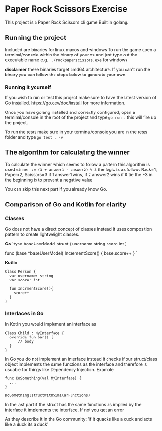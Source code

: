 # Paper Rock Scissors Exercise

This project is a Paper Rock Scissors cli game Built in golang.

## Running the project

Included are binaries for linux macos and windows
To run the game open a terminal/console within the binary of your os and just type out the executable name e.g. ` ./rockpaperscissors.exe` for windows

**disclaimer** these binaries target amd64 architecture. If you can't run the binary you can follow the steps below to generate your own.

### Running it yourself
If you wish to run  or test this project make sure to have the latest version of Go installed.
https://go.dev/doc/install for more information.

Once you have golang installed and correctly configured, open a terminal/console in the root of the project and type `go run .` this will fire up the project.

To run the tests make sure in your terminal/console you are in the tests folder and type `go test . -v`

## The algorithm for calculating the winner
To calculate the winner which seems to follow a pattern this algorithm is used 
`winner := (3 + answer1 - answer2) % 3`
the logic is as follow: 
    Rock=1, Paper=2, Scissors=3
	  if 1 answer1 wins,
	  if 2 answer2 wins
	  if 0 tie
	  the +3 in the beginning is to prevent a negative value

You can skip this next part if you already know Go.

## Comparison of Go and Kotlin for clarity

### Classes
Go does not have a direct concept of classes instead it uses composition pattern to create lightweight classes.

**Go**
`type baseUserModel struct {
  username string
	score    int
}

func (base *baseUserModel) IncrementScore() {
	base.score++
}
`

**Kotlin**
```
Class Person {
  var username: string
  var score: int
  
  fun IncrmentScore(){
    score++
  }
}
```

### Interfaces in Go
  In Kotlin you would implement an interface as
  ```
  Class Child : MyInterface {
    override fun bar() {
        // body
    }
  }
```

In Go you do not implement an interface instead it checks if our struct/class object implements the same functions as the interface and therefore is usuable for things like Dependency Injection. Example

```
func DoSomething(val MyInterface) {
  ...
}

DoSomething(structWithSimilarFunctions)
```
In the last part if the struct has the same functions as implied by the interface it implements the interface. If not you get an error

As they describe it in the Go community: 'if it quacks like a duck and acts like a duck its a duck'




